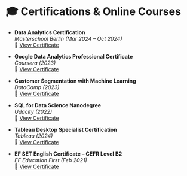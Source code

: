 # 🎓 Certifications & Online Courses

- **Data Analytics Certification**  
  *Masterschool Berlin (Mar 2024 – Oct 2024)*  
  📄 [View Certificate](data_analytics_masterschool.pdf)

- **Google Data Analytics Professional Certificate**  
  *Coursera (2023)*  
  📄 [View Certificate](google_data_analytics.pdf)

- **Customer Segmentation with Machine Learning**  
  *DataCamp (2023)*  
  📄 [View Certificate](customer_segmentation_datacamp.pdf)

- **SQL for Data Science Nanodegree**  
  *Udacity (2022)*  
  📄 [View Certificate](sql_nanodegree_udacity.pdf)

- **Tableau Desktop Specialist Certification**  
  *Tableau (2024)*  
  📄 [View Certificate](tableau_desktop_specialist.pdf)

- **EF SET English Certificate – CEFR Level B2**  
  *EF Education First (Feb 2021)*  
  📄 [View Certificate](efset_english_b2.pdf)

